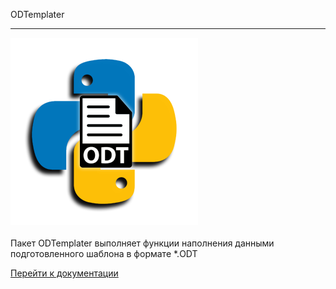 ODTemplater
***
![Template](doc/doc/image/ODTemplater_smal.png)<br><br>
Пакет ODTemplater выполняет функции наполнения данными подготовленного шаблона в формате *.ODT

[Перейти к документации](./doc/README.md)
